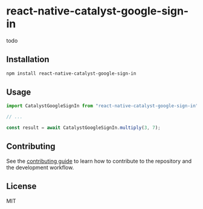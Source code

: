 # react-native-catalyst-google-sign-in

todo

## Installation

```sh
npm install react-native-catalyst-google-sign-in
```

## Usage

```js
import CatalystGoogleSignIn from "react-native-catalyst-google-sign-in";

// ...

const result = await CatalystGoogleSignIn.multiply(3, 7);
```

## Contributing

See the [contributing guide](CONTRIBUTING.md) to learn how to contribute to the repository and the development workflow.

## License

MIT
